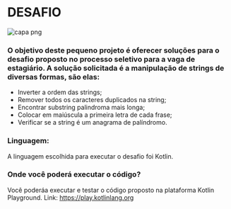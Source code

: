 # DESAFIO

![capa png](https://github.com/Camargoge/Desafio-/assets/92832537/949af8b6-f59f-4460-90d1-0f753724616f)


### O objetivo deste pequeno projeto é oferecer soluções para o desafio proposto no processo seletivo para a vaga de estagiário. A solução solicitada é a manipulação de strings de diversas formas, são elas:

* Inverter a ordem das strings;
* Remover todos os caracteres duplicados na string;
* Encontrar substring palindroma mais longa;
* Colocar em maiúscula a primeira letra de cada frase;
* Verificar se a string é um anagrama de palíndromo.

### Linguagem:
A linguagem escolhida para executar o desafio foi Kotlin.

### Onde você poderá executar o código?
 Você poderáa executar e testar o código proposto na plataforma Kotlin Playground. Link:
https://play.kotlinlang.org 
